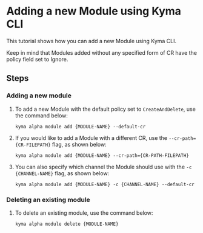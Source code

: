 # Adding a new Module using Kyma CLI
This tutorial shows how you can add a new Module using Kyma CLI. 

Keep in mind that Modules added without any specified form of CR have the policy field set to Ignore.
## Steps

### Adding a new module

1. To add a new Module with the default policy set to `CreateAndDelete`, use the command below:

    ```
    kyma alpha module add {MODULE-NAME} --default-cr
    ```
2. If you would like to add a Module with a different CR, use the `--cr-path={CR-FILEPATH}` flag, as shown below:
    ```
    kyma alpha module add {MODULE-NAME} --cr-path={CR-PATH-FILEPATH}
    ```
3. You can also specify which channel the Module should use with the `-c {CHANNEL-NAME}` flag, as shown below:
    ```
    kyma alpha module add {MODULE-NAME} -c {CHANNEL-NAME} --default-cr
    ```
### Deleting an existing module

1. To delete an existing module, use the command below:

    ```
    kyma alpha module delete {MODULE-NAME} 
    ```